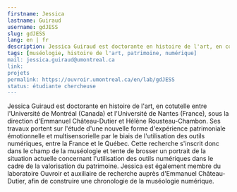 ```yaml
---
firstname: Jessica
lastname: Guiraud
username: gdJESS
slug: gdJESS
lang: en | fr
description: Jessica Guiraud est doctorante en histoire de l'art, en cotutelle entre l'Université de Montréal (Canada) et l'Université de Nantes (France). Son travail porte sur l'étude d'une nouvelle forme d'expérience patrimoniale émotionnelle et multisensorielle par le biais de l'utilisation des outils numériques, entre la France et le Québec.
tags: [muséologie, histoire de l'art, patrimoine, numérique] 
mail: jessica.guiraud@umontreal.ca
link: 
projets
permalink: https://ouvroir.umontreal.ca/en/lab/gdJESS
status: étudiante chercheuse
---
```

Jessica Guiraud est doctorante en histoire de l'art, en cotutelle entre l'Université de Montréal (Canada) et l'Université de Nantes (France), sous la direction d'Emmanuel Château-Dutier et Hélène Rousteau-Chambon. Ses travaux portent sur l'étude d'une nouvelle forme d'expérience patrimoniale émotionnelle et multisensorielle par le biais de l'utilisation des outils numériques, entre la France et le Québec. Cette recherche s'inscrit donc dans le champ de la muséologie et tente de brosser un portrait de la situation actuelle concernant l'utilisation des outils numériques dans le cadre de la valorisation du patrimoine. Jessica est également membre du laboratoire Ouvroir et auxiliaire de recherche auprès d'Emmanuel Château-Dutier, afin de construire une chronologie de la muséologie numérique. 
